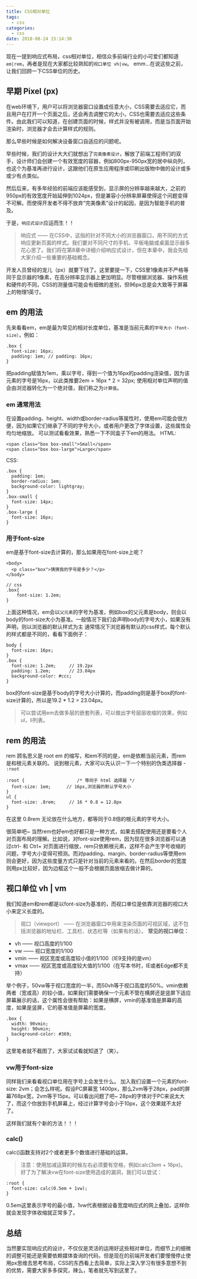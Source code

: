 ```yaml
---
title: CSS相对单位
tags:
  - css
categories:
  - css
date: 2018-08-24 15:14:30
---
```



现在一提到响应式布局，css相对单位，相信众多前端行业的小可爱们都知道`em|rem`，再者是现在大家都比较熟知的`视口单位 vh|vw`。
emm...在说这些之前，让我们回顾一下CSS单位的历史。

## 早期 Pixel (px)
在web环境下，用户可以将浏览器窗口设置成任意大小，CSS需要去适应它，而且用户在打开一个页面之后，还会再去调整它的大小，CSS也需要去适应这些条件。由此我们可以知道，在创建页面的时候，样式并没有被调用，而是当页面开始渲染时，浏览器才会去计算样式的规则。

那么早些时候是如何解决设备窗口自适应的问题呢。

早些时候，我们的设计大大们就想出了`完美像素设计`，解放了前端工程师们的双手，设计师们会创建一个有效宽度的容器，例如800px-950px宽的居中纵向列，也这个为基准再进行设计，这跟他们在原生应用程序或印刷出版物中做的设计或多或少有点类似。

然后后来，有多年经验的前端应该能感受到，显示屏的分辨率越来越大，之前的950px的有效宽度开始延伸到1024px，但是兼容小分辨率屏幕使得这个问题变得不可解。而使得开发者不得不放弃“完美像素”设计的起因，是因为智能手机的普及。

于是，`响应式设计`应运而生！！

>响应式 —— 在CSS中，这指的针对不同大小的浏览器窗口，用不同的方式响应更新页面的样式。我们要对不同尺寸的手机、平板电脑或桌面显示器多花心思了。我们将在第8章中详细介绍响应式设计，但在本章中，我会先给大家介绍一些重要的基础概念。

开发人员曾经的宠儿（px）就要下线了。这里要提一下，CSS里1像素并不严格等同于显示器的1像素，在高分辨率显示器上更加明显。尽管根据浏览器、操作系统和硬件的不同，CSS的测量值可能会有细微的差别，但96px总是会大致等于屏幕上的物理1英寸。

## em 的用法
先来看看em，em是最为常见的相对长度单位，基准是当前元素的`字号大小（font-size）`，例如：
```
.box {
  font-size: 16px;
  padding: 1em; // padding: 16px;          
}
```
把padding赋值为1em，乘以字号，得到一个值为16px的padding渲染值，因为该元素的字号是16px，以此类推要2em = 16px * 2 = 32px; 使用相对单位声明的值会由浏览器转化为一个绝对值，我们称之为`计算值`。

### em 通常用法
在设置padding、height、width或border-radius等属性时，使用em可能会很方便，因为如果它们继承了不同的字号大小，或者用户更改了字体设置，这些属性会均匀地缩放。
可以测试看看效果，熟悉一下不同盒子下em的用法。
HTML:
```
<span class="box box-small">Small</span>
<span class="box box-large">Large</span>
```

CSS:
```
.box {
  padding: 1em;
  border-radius: 1em;
  background-color: lightgray;
}
.box-small {
  font-size: 14px;              
}
.box-large {
  font-size: 16px;              
}
```

### 用于font-size
em是基于font-size去计算的，那么如果用在font-size上呢？
```
<body>
  <p class="box">猜猜我的字号是多少？</p>
</body>

// css
.box{
    font-size: 1.2em;
}
```
上面这种情况，em会以`父元素`的字号为基准，例如box的父元素是body，则会以body的font-size大小为基准。一般情况下我们会声明body的字号大小，如果没有声明，则以浏览器的默认样式为主
通常情况下浏览器有默认的css样式，每个默认的样式都是不同的，看看下面例子：
```
body {
  font-size: 16px;
}
.box {
  font-size: 1.2em;     // 19.2px          
  padding: 1.2em;       // 23.04px        
  background-color: #ccc;
}
```
box的font-size是基于body的字号大小计算的，而padding则是基于box的font-size计算的，所以是19.2 * 1.2 = 23.04px。
>可以尝试用em去做多层的嵌套列表，可以做出字号层层收缩的效果，例如ul，li列表。

## rem 的用法
rem 顾名思义是 root em 的缩写，和em不同的是，em是依赖当前元素，而rem是和根元素关联的。
说到根元素，大家可以先认识一下一个特别的伪类选择器 - `:root`
```
:root {                    /* 等同于 html 选择器 */
  font-size: 1em;      // 16px,浏览器的默认字号大小
}
ul {
  font-size: .8rem;     // 16 * 0.8 = 12.8px
}
```
在这里 0.8rem 无论放在什么地方，都等同于0.8倍的根元素的字号大小。

很简单吧~ 当然rem也好em也好都只是一种方式，如果去搭配使用还是要看个人对页面布局的理解。比如说，对font-size使用rem，因为现在很多浏览器可以通过ctrl- 和 Ctrl+ 对页面进行缩放，rem只依赖根元素，这样不会产生字号收缩的问题，字号大小变得可预测。而对padding、margin、border-radius等使用em则会更好，因为这些度量方式只是针对当前的元素来看的。在然后border的宽度则用px比较好，因为边框这个一般不会根据页面放缩去做计算的。

## 视口单位 vh | vm
我们知道em和rem都是以font-size为基准的，而视口单位是依靠浏览器的视口大小来定义长度的。
>视口（viewport） —— 在浏览器窗口中用来渲染页面的可视区域，这不包括浏览器的地址栏、工具栏、状态栏等（如果有的话）。
__常见的视口单位：__
- vh —— 视口高度的1/100
- vw —— 视口宽度的1/100
- vmin —— 视区宽度或高度较小值的1/100（IE9支持的是vm）
- vmax —— 视区宽度或高度较大值的1/100（在写本书时，IE或者Edge都不支持）

举个例子，50vw等于视口宽度的一半，而50vh等于视口高度的50%。vmin依赖两者（宽或高）的较小值，如果我们需要确保一个元素不管在横屏还是竖屏下适应屏幕展示的话，这个属性会很有帮助：如果是横屏，vmin的基准值是屏幕的高度，如果是竖屏，它的基准值是屏幕的宽度。
```
.box {
  width: 90vmin;
  height: 90vmin;
  background-color: #369;
}
```
这里笔者就不截图了，大家试试看就知道了（笑）。

### vw用于font-size
同样我们来看看视口单位用在字号上会发生什么。
加入我们设置一个元素的font-size: 2vm；会怎么样呢。假设PC屏幕宽 1400px，那么2vm等于28px，pad的屏幕768px宽，2vm等于15px。可以看出问题了吧~ 28px的字体对于PC来说太大了，而这个你放到手机屏幕上，经过计算字号会小于10px，这个效果就不太好了。

这样我们就有个新的方法！！！

### calc()
calc()函数支持对2个或者更多个数值进行基础的运算。
>注意：使用加减运算的时候左右必须要有空格，例如calc(3em + 16px)。
好了为了解决vw在font-size使用造成的漏洞，我们可以尝试：
```
:root {
  font-size: calc(0.5em + 1vw);
}
```
0.5em这里表示字号的最小值，1vw代表根据设备宽度响应式的网上叠加，这样你就会发现字体收缩就正常多了。

## 总结
当然要实现响应式的设计，不仅仅是灵活的运用好这些相对单位，而细节上的细微的调整可能还是需要依赖媒体查询的代码，但是现在的前端开发者们要慢慢停止使用px思维去思考布局，CSS的东西看上去简单，实际上深入学习有很多意想不到的优势，需要大家多多探究，辣么，笔者就先写到这里了。